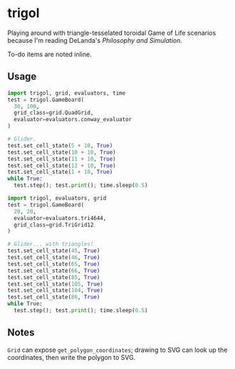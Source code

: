 # trigol

Playing around with triangle-tesselated toroidal Game of Life scenarios because I'm reading DeLanda's *Philosophy and Simulation.*

To-do items are noted inline.

## Usage

```python
import trigol, grid, evaluators, time
test = trigol.GameBoard(
  30, 100,
  grid_class=grid.QuadGrid,
  evaluator=evaluators.conway_evaluator
)

# Glider.
test.set_cell_state(5 + 10, True)
test.set_cell_state(10 + 10, True)
test.set_cell_state(11 + 10, True)
test.set_cell_state(12 + 10, True)
test.set_cell_state(1 + 10, True)
while True:
  test.step(); test.print(); time.sleep(0.5)
```

```python
import trigol, evaluators, grid
test = trigol.GameBoard(
  20, 20,
  evaluator=evaluators.tri4644,
  grid_class=grid.TriGrid12
)

# Glider... with triangles!
test.set_cell_state(45, True)
test.set_cell_state(46, True)
test.set_cell_state(65, True)
test.set_cell_state(66, True)
test.set_cell_state(85, True)
test.set_cell_state(105, True)
test.set_cell_state(104, True)
test.set_cell_state(86, True)
while True:
  test.step(); test.print(); time.sleep(0.5)
```

## Notes

`Grid` can expose `get_polygon_coordinates`; drawing to SVG can look up the coordinates, then write the polygon to SVG.
